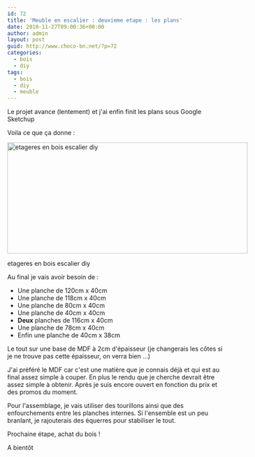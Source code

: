```yaml
---
id: 72
title: 'Meuble en escalier : deuxieme etape : les plans'
date: 2010-11-27T09:00:36+00:00
author: admin
layout: post
guid: http://www.choco-bn.net/?p=72
categories:
  - bois
  - diy
tags:
  - bois
  - diy
  - meuble
---
```

Le projet avance (lentement) et j'ai enfin finit les plans sous Google Sketchup

Voila ce que ça donne :

<div id="attachment_73" style="width: 560px" class="wp-caption alignnone">
  <a href="http://www.choco-bn.net/wp-content/uploads/2010/11/etageres_escalier2.png"><img class="size-large wp-image-73" title="etageres en bois escalier diy" src="http://www.choco-bn.net/wp-content/uploads/2010/11/etageres_escalier2-1024x474.png" alt="etageres en bois escalier diy" width="550" height="254" srcset="http://www.choco-bn.net/wp-content/uploads/2010/11/etageres_escalier2-1024x474.png 1024w, http://www.choco-bn.net/wp-content/uploads/2010/11/etageres_escalier2-300x138.png 300w, http://www.choco-bn.net/wp-content/uploads/2010/11/etageres_escalier2.png 1300w" sizes="(max-width: 550px) 100vw, 550px" /></a>
  
  <p class="wp-caption-text">
    etageres en bois escalier diy
  </p>
</div>

<!--more-->Au final je vais avoir besoin de :

  * Une planche de 120cm x 40cm
  * Une planche de 118cm x 40cm
  * Une planche de 80cm x 40cm
  * Une planche de 40cm x 40cm
  * **Deux** planches de 116cm x 40cm
  * Une planche de 78cm x 40cm
  * Enfin une planche de 40cm x 38cm

Le tout sur une base de MDF à 2cm d'épaisseur (je changerais les côtes si je ne trouve pas cette épaisseur, on verra bien ...)

J'ai préféré le MDF car c'est une matière que je connais déjà et qui est au final assez simple à couper. En plus le rendu que je cherche devrait être assez simple à obtenir. Après je suis encore ouvert en fonction du prix et des promos du moment.

Pour l'assemblage, je vais utiliser des tourillons ainsi que des enfourchements entre les planches internes. Si l'ensemble est un peu branlant, je rajouterais des équerres pour stabiliser le tout.

Prochaine étape, achat du bois !

A bientôt
